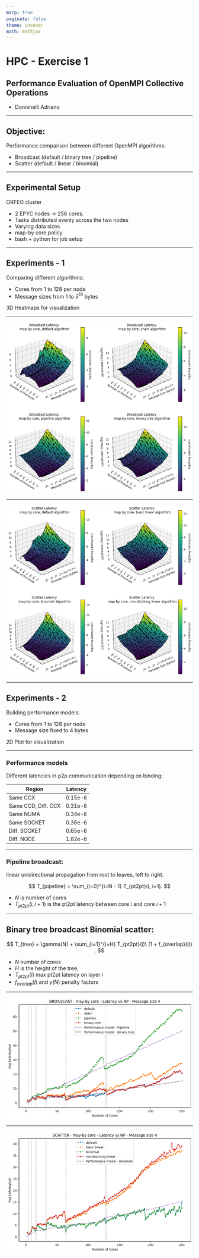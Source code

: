 ```yaml
---
marp: true
paginate: false
theme: uncover
math: mathjax
---
```

<!-- size: 4:3 -->
<!-- class: invert -->
<style>
{
  font-size: 35px
}
</style>


# HPC - Exercise 1
## Performance Evaluation of OpenMPI Collective Operations

- Donninelli Adriano

---

<!-- paginate: true -->

## Objective:

Performance comparison between
different OpenMPI algorithms:
- Broadcast
  (default / binary tree / pipeline)
- Scatter
  (default / linear / binomial)

---

## Experimental Setup

ORFEO cluster
- 2 EPYC nodes -> 256 cores.
- Tasks distributed evenly
  across the two nodes
- Varying data sizes
- map-by core policy
- bash + python for job setup

---

## Experiments - 1

Comparing different algorithms:

- Cores from 1 to 128 per node
- Message sizes from 1 to $2^{19}$ bytes

3D Heatmaps for visualization

---

<!-- class: default -->
![width:750px](../HPC/exercise1/figs/bcast_3d.png)

---

![width:750px](../HPC/exercise1/figs/scatter_3d.png)

---

<!-- class: invert -->

## Experiments - 2

Building performance models:

- Cores from 1 to 128 per node
- Message size fixed to 4 bytes

2D Plot for visualization

---

### Performance models

Different latencies in p2p communication depending on binding:

| Region             | Latency   |
| ------------------ | --------- |
| Same CCX           | 0.15e-6   |
| Same CCD, Diff. CCX | 0.31e-6   |
| Same NUMA          | 0.34e-6   |
| Same SOCKET        | 0.36e-6   |
| Diff. SOCKET        | 0.65e-6   |
| Diff. NODE          | 1.82e-6   |

---

### Pipeline broadcast:
linear unidirectional propagation from root to leaves, left to right.

$$
T_{pipeline} = \sum_{i=0}^{i=N - 1} T_{pt2pt}(i, i+1).
$$

- $N$ is number of cores
- $T_{pt2pt}(i, i+1)$ is the pt2pt latency
  between core $i$ and core $i+1$

---

## Binary tree broadcast Binomial scatter:
$$
T_{tree} = \gamma(N) + \sum_{i=1}^{i=H} T_{pt2pt}(i)\ (1 + f_{overlap}(i)) .
$$

- $N$ number of cores
- $H$ is the height of the tree,
- $T_{pt2pt}(i)$ max pt2pt latency on layer $i$
- $f_{overlap}(i)$ and $\gamma(N)$ penalty factors

---

<!-- class: default -->
![width:850px](../HPC/exercise1/figs/bcast_plot.png)

---

![width:850px](../HPC/exercise1/figs/scatter_plot.png)